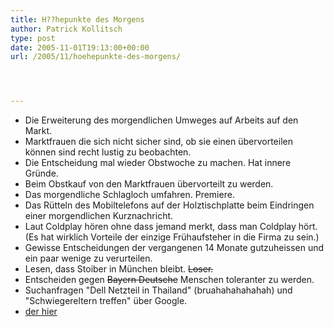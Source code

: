 ```yaml
---
title: H??hepunkte des Morgens
author: Patrick Kollitsch
type: post
date: 2005-11-01T19:13:00+00:00
url: /2005/11/hoehepunkte-des-morgens/




---
```

  * Die Erweiterung des morgendlichen Umweges auf Arbeits auf den Markt. 
  * Marktfrauen die sich nicht sicher sind, ob sie einen übervorteilen können sind recht lustig zu beobachten. 
  * Die Entscheidung mal wieder Obstwoche zu machen. Hat innere Gründe.
  * Beim Obstkauf von den Marktfrauen übervorteilt zu werden.
  * Das morgendliche Schlagloch umfahren. Premiere.
  * Das Rütteln des Mobiltelefons auf der Holztischplatte beim Eindringen einer morgendlichen Kurznachricht.
  * Laut Coldplay hören ohne dass jemand merkt, dass man Coldplay hört. (Es hat wirklich Vorteile der einzige Frühaufsteher in die Firma zu sein.)
  * Gewisse Entscheidungen der vergangenen 14 Monate gutzuheissen und ein paar wenige zu verurteilen. 
  * Lesen, dass Stoiber in München bleibt. <del>Loser.</del>
  * Entscheiden gegen <del><del>Bayern</del> Deutsche</del> Menschen toleranter zu werden.
  * Suchanfragen "Dell Netzteil in Thailand" (bruahahahahahah) und "Schwiegereltern treffen" über Google.
  * [der hier][1]

 [1]: http://kollitsch.de/2005/11/02
